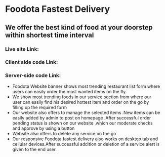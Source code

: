 # Foodota Fastest Delivery


## We offer the best kind of food at your doorstep within shortest time interval



### Live site Link:
### Client side code Link:
### Server-side code Link:


* Foodota Website banner shows most trending restaurant list form where users can easily order the most wanted items on the fly.
* We show most trending foods in our service section from where our user can easily find his desired hottest item and order on the go by filling up the required form
* Our website also offers to manage the selected items .New items can be easily added by admin to post on homepage .After successful order pending status is shown on our website ,which our moderate checks and approve by using a button
* Website also offers to delete any service on the go
* Our responsive Foodota fastest delivery also works on desktop tab and cellular devices.After successful addition or deletion of a service alert is given to the end user.